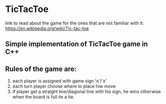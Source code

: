 # TicTacToe
link to read about the game for the ones that are not familiar with it:
https://en.wikipedia.org/wiki/Tic-tac-toe

## Simple implementation of TicTacToe game in C++
## Rules of the game are:
1. each player is assigned with game sign 'o'/'x'
2. each turn player choose where to place hiw move
3. if player get a straight line/diagonal line with his sign, he wins
otherwise when the board is full its a tie.
